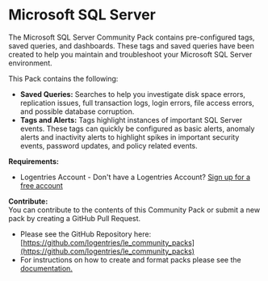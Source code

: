 # Microsoft SQL Server

The Microsoft SQL Server Community Pack contains pre-configured tags, saved queries, and dashboards. These tags and saved queries have been created to help you maintain and troubleshoot your Microsoft SQL Server environment.

This Pack contains the following:

*   **Saved Queries:** Searches to help you investigate disk space errors, replication issues, full transaction logs, login errors, file access errors, and possible database corruption.
*   **Tags and Alerts:** Tags highlight instances of important SQL Server events. These tags can quickly be configured as basic alerts, anomaly alerts and inactivity alerts to highlight spikes in important security events, password updates, and policy related events.

**Requirements:**  
- Logentries Account - Don't have a Logentries Account? [Sign up for a free account](https://logentries.com/communityregistration/)



**Contribute:**  
You can contribute to the contents of this Community Pack or submit a new pack by creating a GitHub Pull Request.  
- Please see the GitHub Repository here: [https://github.com/logentries/le_community_packs](https://github.com/logentries/le_community_packs)  
- For instructions on how to create and format packs please see the [documentation.](https://logentries.com/doc/community-packs/#create-communitypacks)